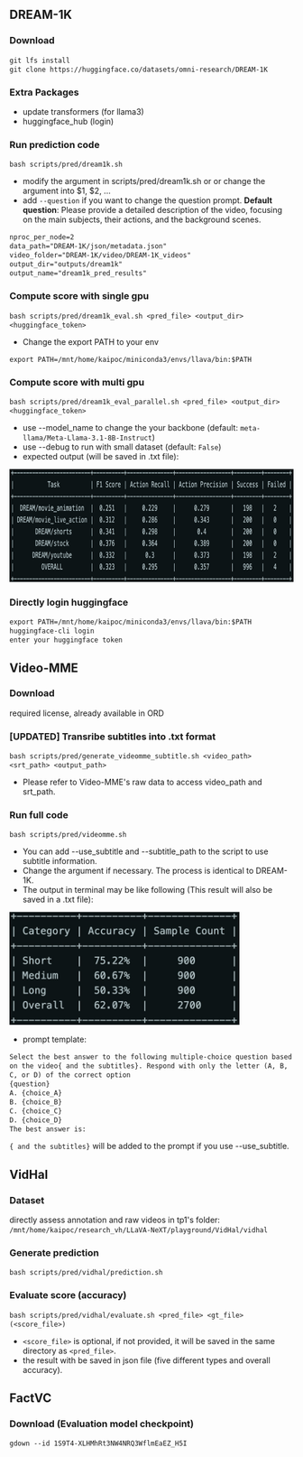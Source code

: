 ## DREAM-1K
### Download
```
git lfs install
git clone https://huggingface.co/datasets/omni-research/DREAM-1K
```

### Extra Packages
* update transformers (for llama3)
* huggingface_hub (login)

### Run prediction code
```
bash scripts/pred/dream1k.sh
```

* modify the argument in scripts/pred/dream1k.sh or or change the argument into $1, $2, ...
* add `--question` if you want to change the question prompt. **Default question**: Please provide a detailed description of the video, focusing on the main subjects, their actions, and the background scenes.
```
nproc_per_node=2
data_path="DREAM-1K/json/metadata.json"
video_folder="DREAM-1K/video/DREAM-1K_videos"
output_dir="outputs/dream1k"
output_name="dream1k_pred_results"
```

### Compute score with single gpu
```
bash scripts/pred/dream1k_eval.sh <pred_file> <output_dir> <huggingface_token>
```
* Change the export PATH to your env
```
export PATH=/mnt/home/kaipoc/miniconda3/envs/llava/bin:$PATH
```


### Compute score with multi gpu
```
bash scripts/pred/dream1k_eval_parallel.sh <pred_file> <output_dir> <huggingface_token>
```
* use --model_name to change the your backbone (default: `meta-llama/Meta-Llama-3.1-8B-Instruct`)
* use --debug to run with small dataset (default: `False`)
* expected output (will be saved in .txt file):
<img src="dream1k.png" height="200">

### Directly login huggingface
```
export PATH=/mnt/home/kaipoc/miniconda3/envs/llava/bin:$PATH
huggingface-cli login
enter your huggingface token
```

## Video-MME

### Download
required license, already available in ORD
### [UPDATED] Transribe subtitles into .txt format
```
bash scripts/pred/generate_videomme_subtitle.sh <video_path> <srt_path> <output_path>
```
* Please refer to Video-MME's raw data to access video_path and srt_path.

### Run full code
```
bash scripts/pred/videomme.sh
```
* You can add --use_subtitle and --subtitle_path to the script to use subtitle information.
* Change the argument if necessary. The process is identical to DREAM-1K.
* The output in terminal may be like following (This result will also be saved in a .txt file):
<img src="videomme.jpg" height="200">

* prompt template:
```
Select the best answer to the following multiple-choice question based on the video{ and the subtitles}. Respond with only the letter (A, B, C, or D) of the correct option
{question}
A. {choice_A}
B. {choice_B}
C. {choice_C}
D. {choice_D}
The best answer is:
```
`{ and the subtitles}` will be added to the prompt if you use --use_subtitle.

## VidHal

### Dataset
directly assess annotation and raw videos in tp1's folder:
`/mnt/home/kaipoc/research_vh/LLaVA-NeXT/playground/VidHal/vidhal`

### Generate prediction
```
bash scripts/pred/vidhal/prediction.sh
```

### Evaluate score (accuracy)
```
bash scripts/pred/vidhal/evaluate.sh <pred_file> <gt_file> (<score_file>)
```
* `<score_file>` is optional, if not provided, it will be saved in the same directory as `<pred_file>`.
* the result with be saved in json file (five different types and overall accuracy).

## FactVC
### Download (Evaluation model checkpoint)
```
gdown --id 1S9T4-XLHMhRt3NW4NRQ3WflmEaEZ_H5I
```